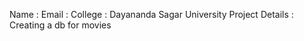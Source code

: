Name            :
Email           : 
College         : Dayananda Sagar University 
Project Details : Creating a db for movies

